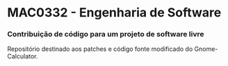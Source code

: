 # MAC0332 - Engenharia de Software
### Contribuição de código para um projeto de software livre

Repositório destinado aos patches e código fonte modificado do Gnome-Calculator.

